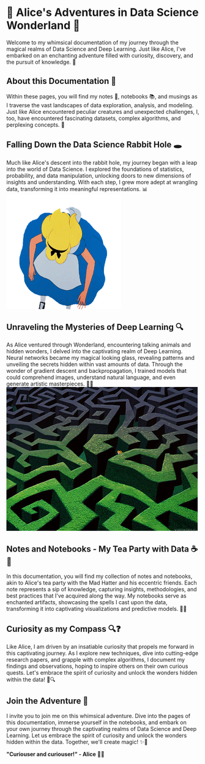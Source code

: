 # 🎩 Alice's Adventures in Data Science Wonderland 🐇

Welcome to my whimsical documentation of my journey through the magical realms of Data Science and Deep Learning. Just like Alice, I've embarked on an enchanting adventure filled with curiosity, discovery, and the pursuit of knowledge. 🌟

## About this Documentation 📜

Within these pages, you will find my notes 📝, notebooks 📚, and musings as I traverse the vast landscapes of data exploration, analysis, and modeling. Just like Alice encountered peculiar creatures and unexpected challenges, I, too, have encountered fascinating datasets, complex algorithms, and perplexing concepts. 🌈

## Falling Down the Data Science Rabbit Hole 🕳️

Much like Alice's descent into the rabbit hole, my journey began with a leap into the world of Data Science. I explored the foundations of statistics, probability, and data manipulation, unlocking doors to new dimensions of insights and understanding. With each step, I grew more adept at wrangling data, transforming it into meaningful representations. 📊
<img src="falling_down.gif" width="300" height="300">

## Unraveling the Mysteries of Deep Learning 🔍

As Alice ventured through Wonderland, encountering talking animals and hidden wonders, I delved into the captivating realm of Deep Learning. Neural networks became my magical looking glass, revealing patterns and unveiling the secrets hidden within vast amounts of data. Through the wonder of gradient descent and backpropagation, I trained models that could comprehend images, understand natural language, and even generate artistic masterpieces. 🧠💡
![Image Name](unreval_mysteries.gif)

## Notes and Notebooks - My Tea Party with Data ☕📓

In this documentation, you will find my collection of notes and notebooks, akin to Alice's tea party with the Mad Hatter and his eccentric friends. Each note represents a sip of knowledge, capturing insights, methodologies, and best practices that I've acquired along the way. My notebooks serve as enchanted artifacts, showcasing the spells I cast upon the data, transforming it into captivating visualizations and predictive models. 🎩✨

## Curiosity as my Compass 🔍❓

Like Alice, I am driven by an insatiable curiosity that propels me forward in this captivating journey. As I explore new techniques, dive into cutting-edge research papers, and grapple with complex algorithms, I document my findings and observations, hoping to inspire others on their own curious quests. Let's embrace the spirit of curiosity and unlock the wonders hidden within the data! 🌌🔍

## Join the Adventure 🚀

I invite you to join me on this whimsical adventure. Dive into the pages of this documentation, immerse yourself in the notebooks, and embark on your own journey through the captivating realms of Data Science and Deep Learning. Let us embrace the spirit of curiosity and unlock the wonders hidden within the data. Together, we'll create magic! ✨🔮

**"Curiouser and curiouser!" - Alice** 🐇🌼

